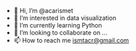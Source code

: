 - 👋 Hi, I’m @acarismet
- 👀 I’m interested in data visualization
- 🌱 I’m currently learning Python
- 💞️ I’m looking to collaborate on ...
- 📫 How to reach me ismtacr@gmail.com

<!---
acarismet/acarismet is a ✨ special ✨ repository because its `README.md` (this file) appears on your GitHub profile.
You can click the Preview link to take a look at your changes.
--->
